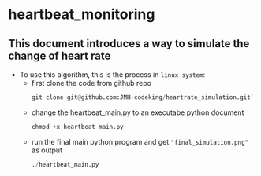 # heartbeat_monitoring

## This document introduces a way to simulate the change of heart rate

- To use this algorithm, this is the process in `linux system`:
    -   first clone the code from github repo 
        ```python 
        git clone git@github.com:JMH-codeking/heartrate_simulation.git` 
        ```
    -   change the heartbeat_main.py to an executabe python document
        ```python
        chmod +x heartbeat_main.py
        ```
    -   run the final main python program and get `"final_simulation.png"` as output
        ```python
        ./heartbeat_main.py 
        ``` 